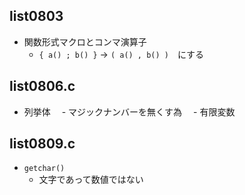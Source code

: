 ## list0803  
- 関数形式マクロとコンマ演算子  
	- `{ a() ; b() }`  → `( a() , b() )`　にする  

## list0806.c
- 列挙体
　- マジックナンバーを無くす為
　- 有限変数
 
## list0809.c
- `getchar()`
  - 文字であって数値ではない
